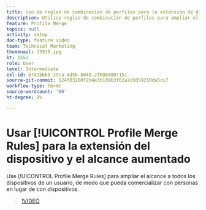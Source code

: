 ```yaml
---
title: Uso de reglas de combinación de perfiles para la extensión de dispositivos y mayor alcance
description: Utilice reglas de combinación de perfiles para ampliar el alcance a todos los dispositivos de un usuario, de modo que pueda comercializar con personas en lugar de con dispositivos.
feature: Profile Merge
topics: null
activity: setup
doc-type: feature video
team: Technical Marketing
thumbnail: 35939.jpg
kt: 5552
role: User
level: Intermediate
exl-id: b741bbb8-29ca-4d5b-8040-2f6884007151
source-git-commit: 124f03208f2b4e3b109b3f02a2d3d59210da5cc7
workflow-type: tm+mt
source-wordcount: '60'
ht-degree: 0%

---
```


# Usar [!UICONTROL Profile Merge Rules] para la extensión del dispositivo y el alcance aumentado

Use [!UICONTROL Profile Merge Rules] para ampliar el alcance a todos los dispositivos de un usuario, de modo que pueda comercializar con personas en lugar de con dispositivos.

>[!VIDEO](https://video.tv.adobe.com/v/40025/?quality=12&learn=on&captions=spa)

